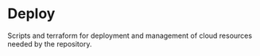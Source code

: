 # Deploy

Scripts and terraform for deployment and management of cloud resources needed by the repository.
